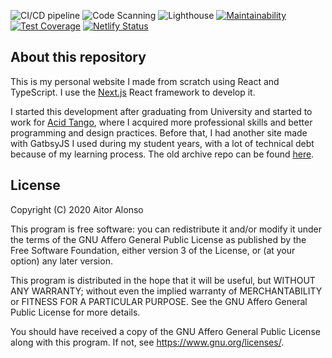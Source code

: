 ![CI/CD pipeline](https://github.com/tairosonloa/aalonso.dev/workflows/CI/CD%20pipeline/badge.svg)
![Code Scanning](https://github.com/tairosonloa/aalonso.dev/workflows/Code%20Scanning/badge.svg)
![Lighthouse](https://github.com/tairosonloa/aalonso.dev/workflows/Lighthouse/badge.svg)
[![Maintainability](https://api.codeclimate.com/v1/badges/508745bcc434a38f6161/maintainability)](https://codeclimate.com/github/tairosonloa/aalonso.dev/maintainability)
[![Test Coverage](https://api.codeclimate.com/v1/badges/508745bcc434a38f6161/test_coverage)](https://codeclimate.com/github/tairosonloa/aalonso.dev/test_coverage)
[![Netlify Status](https://api.netlify.com/api/v1/badges/6f0a5323-37e0-4578-b642-61a3518cc574/deploy-status)](https://app.netlify.com/sites/aalonso/deploys)

## About this repository

This is my personal website I made from scratch using React and TypeScript.
I use the [Next.js](https://nextjs.org/) React framework to develop it.

I started this development after graduating from University and started to
work for [Acid Tango](https://acidtango.com/), where I acquired more
professional skills and better programming and design practices. Before
that, I had another site made with GatbsyJS I used during my student
years, with a lot of technical debt because of my learning process. The old archive repo can be found [here](https://github.com/tairosonloa/aalonso.eu).

## License

Copyright (C) 2020 Aitor Alonso

This program is free software: you can redistribute it and/or modify
it under the terms of the GNU Affero General Public License as published
by the Free Software Foundation, either version 3 of the License, or
(at your option) any later version.

This program is distributed in the hope that it will be useful,
but WITHOUT ANY WARRANTY; without even the implied warranty of
MERCHANTABILITY or FITNESS FOR A PARTICULAR PURPOSE. See the
GNU Affero General Public License for more details.

You should have received a copy of the GNU Affero General Public License
along with this program. If not, see https://www.gnu.org/licenses/.
